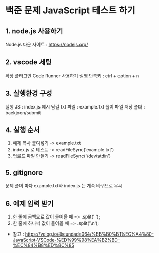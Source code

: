 # 백준 문제 JavaScript 테스트 하기

## 1. node.js 사용하기
Node.js 다운 사이트 : https://nodejs.org/
## 2. vscode 세팅
확장 플러그인 Code Runner 사용하기
실행 단축키 : ctrl + option + n
## 3. 실행환경 구성
실행 JS : index.js
예시 담길 txt 파일 : example.txt
풀이 파일 저장 폴더 : baekjoon/submit
## 4. 실행 순서
1) 예제 복사 붙여넣기 -> example.txt
2) index.js 로 테스트 -> readFileSync('example.txt')
3) 업로드 파일 만들기 -> readFileSync('/dev/stdin')
## 5. gitignore
문제 풀이 마다 example.txt와 index.js 는 계속 바뀌므로 무시
## 6. 예제 입력 받기
1) 한 줄에 공백으로 값이 들어올 때
=> .split(' ');
2) 한 줄에 하나씩 값이 들어올 때
=> .split('\n');

* 참고 : https://velog.io/@eundada064/%EB%B0%B1%EC%A4%80-JavaScript-VSCode-%ED%99%98%EA%B2%BD-%EC%84%B8%ED%8C%85